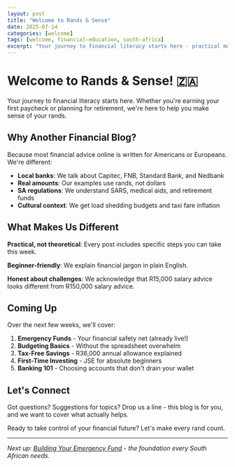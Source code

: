 ```yaml
---
layout: post
title: "Welcome to Rands & Sense"
date: 2025-07-14
categories: [welcome]
tags: [welcome, financial-education, south-africa]
excerpt: "Your journey to financial literacy starts here - practical money advice for South Africans."
---
```


# Welcome to Rands & Sense! 🇿🇦

Your journey to financial literacy starts here. Whether you're earning your first paycheck or planning for retirement, we're here to help you make sense of your rands.

## Why Another Financial Blog?

Because most financial advice online is written for Americans or Europeans. We're different:

- **Local banks**: We talk about Capitec, FNB, Standard Bank, and Nedbank
- **Real amounts**: Our examples use rands, not dollars
- **SA regulations**: We understand SARS, medical aids, and retirement funds
- **Cultural context**: We get load shedding budgets and taxi fare inflation

## What Makes Us Different

**Practical, not theoretical**: Every post includes specific steps you can take this week.

**Beginner-friendly**: We explain financial jargon in plain English.

**Honest about challenges**: We acknowledge that R15,000 salary advice looks different from R150,000 salary advice.

## Coming Up

Over the next few weeks, we'll cover:

1. **Emergency Funds** - Your financial safety net (already live!)
2. **Budgeting Basics** - Without the spreadsheet overwhelm
3. **Tax-Free Savings** - R36,000 annual allowance explained
4. **First-Time Investing** - JSE for absolute beginners
5. **Banking 101** - Choosing accounts that don't drain your wallet

## Let's Connect

Got questions? Suggestions for topics? Drop us a line - this blog is for you, and we want to cover what actually helps.

Ready to take control of your financial future? Let's make every rand count.

---

*Next up: [Building Your Emergency Fund](/2025/07/15/emergency-fund-guide.html) - the foundation every South African needs.* 